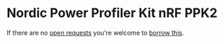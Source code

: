 # Nordic Power Profiler Kit nRF PPK2
If there are no [open requests](../../../../issues?q=is%3Aissue+is%3Aopen+%22Nordic+Power+Profiler+Kit+nRF+PPK2%22) you're welcome to [borrow this](../../../../issues/new?title=Borrow+request+for+Nordic+Power+Profiler+Kit+nRF+PPK2&body=1+piece+of+%5Bthis%5D%28..%2Fblob%2Fmain%2F.%2FTools%2FProfilers%2FNordic_Power_Profiler_Kit_nRF_PPK2.md%29+for+~2+weeks.).